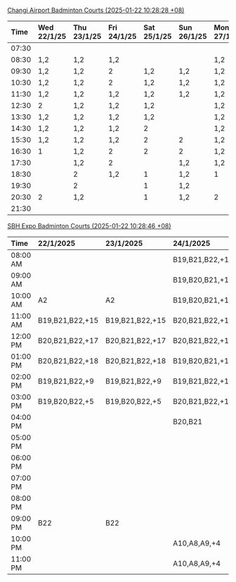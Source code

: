 [Changi Airport Badminton Courts (2025-01-22 10:28:28 +08)](https://www.carc.org.sg/FacilityBooking.aspx)

| Time   | Wed 22/1/25   | Thu 23/1/25   | Fri 24/1/25   | Sat 25/1/25   | Sun 26/1/25   | Mon 27/1/25   | Tue 28/1/25   |
|:-------|:--------------|:--------------|:--------------|:--------------|:--------------|:--------------|:--------------|
| 07:30  |               |               |               |               |               |               |               |
| 08:30  | 1,2           | 1,2           | 1,2           |               |               | 1,2           | 1,2           |
| 09:30  | 1,2           | 1,2           | 2             | 1,2           | 1,2           | 1,2           | 1,2           |
| 10:30  | 1,2           | 1,2           | 2             | 1,2           | 1,2           | 1,2           | 1,2           |
| 11:30  | 1,2           | 1,2           | 1,2           | 1,2           | 1,2           | 1,2           | 1,2           |
| 12:30  | 2             | 1,2           | 1,2           | 1,2           |               | 1,2           | 1             |
| 13:30  | 1,2           | 1,2           | 1,2           | 1,2           |               | 1,2           |               |
| 14:30  | 1,2           | 1,2           | 1,2           | 2             |               | 1,2           |               |
| 15:30  | 1,2           | 1,2           | 1,2           | 2             | 2             | 1,2           |               |
| 16:30  | 1             | 1,2           | 2             | 2             | 2             | 1,2           |               |
| 17:30  |               | 1,2           | 2             |               | 1,2           | 1,2           |               |
| 18:30  |               | 2             | 1,2           | 1             | 1,2           | 1             |               |
| 19:30  |               | 2             |               | 1             | 1,2           |               |               |
| 20:30  | 2             | 1,2           |               | 1             | 1,2           | 2             |               |
| 21:30  |               |               |               |               |               |               |               |

[SBH Expo Badminton Courts (2025-01-22 10:28:46 +08)](https://singaporebadmintonhall.getomnify.com/widgets/O3MRKGBH359GA55KHMG1RD)

| Time     | 22/1/2025       | 23/1/2025       | 24/1/2025       | 25/1/2025       | 26/1/2025       | 27/1/2025       | 28/1/2025       |
|:---------|:----------------|:----------------|:----------------|:----------------|:----------------|:----------------|:----------------|
| 08:00 AM |                 |                 | B19,B21,B22,+19 | B19,B21,B22,+12 | B16,B20,B21,+4  | B20,B21,B22,+9  | B19,B21,B22,+14 |
| 09:00 AM |                 |                 | B19,B20,B21,+17 | B19,B21,B22,+12 |                 | A6              | B19,B21,B22,+14 |
| 10:00 AM | A2              | A2              | B19,B20,B21,+17 | B19,B20,B21,+15 |                 |                 | B19,B21,B22,+16 |
| 11:00 AM | B19,B21,B22,+15 | B19,B21,B22,+15 | B20,B21,B22,+16 | B19,B20,B21,+16 | A4              |                 | B19,B21,B22,+15 |
| 12:00 PM | B20,B21,B22,+17 | B20,B21,B22,+17 | B20,B21,B22,+12 | B19,B21,B22,+18 | A4              | A5              | B19,B21,B22,+18 |
| 01:00 PM | B20,B21,B22,+18 | B20,B21,B22,+18 | B19,B20,B21,+14 | B19,B21,B22,+18 |                 | A8,A9,B22,+1    | B19,B21,B22,+19 |
| 02:00 PM | B19,B21,B22,+9  | B19,B21,B22,+9  | B19,B21,B22,+15 | B20,B21,B22,+12 | A8,A9,B22       | B11,B14         | B19,B21,B22,+16 |
| 03:00 PM | B19,B20,B22,+5  | B19,B20,B22,+5  | B20,B21,B22,+11 | B16,B17         |                 |                 | A1,B11          |
| 04:00 PM |                 |                 | B20,B21         |                 |                 |                 | A1,B11          |
| 05:00 PM |                 |                 |                 | B13             |                 |                 | B13,B14,B15,+2  |
| 06:00 PM |                 |                 |                 |                 |                 | A7,A8,A9,+3     | B14,B15,B18,+10 |
| 07:00 PM |                 |                 |                 |                 |                 | A10,A9,B14,+6   | B14,B15,B18,+11 |
| 08:00 PM |                 |                 |                 |                 | A7,B13          | B19,B21,B22,+13 | A10,A9          |
| 09:00 PM | B22             | B22             |                 |                 | A9,B15,B16,+3   | B19,B21,B22,+16 | A10,A8,A9,+1    |
| 10:00 PM |                 |                 | A10,A8,A9,+4    | A1,A10,B22      | B20,B21,B22,+17 | A10,A8,A9,+7    | A10,A8,A9,+7    |
| 11:00 PM |                 |                 | A10,A8,A9,+4    | B19,B20,B22,+9  | B20,B21,B22,+19 | A10,A8,A9,+7    | A10,A8,A9,+7    |
